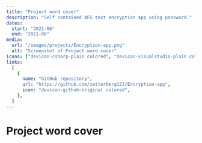 ```yaml
---
title: "Project word cover"
description: "Self contained AES text encryption app using password."
dates:
  start: "2021-06"
  end: "2021-06"
media:
  url: "/images/projects/Encryption-app.png"
  alt: "Screenshot of Project word cover"
icons: ["devicon-csharp-plain colored", "devicon-visualstudio-plain colored"]
links:
  [
    {
      name: "GitHub repository",
      url: "https://github.com/zetterberg123/Encryption-app",
      icon: "devicon-github-original colored",
    },
  ]
---
```


# Project word cover
